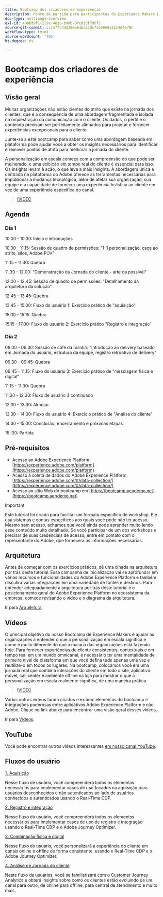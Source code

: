```yaml
---
title: Bootcamp dos criadores de experiência
description: Ponto de partida para participantes do Experience Makers Bootcamp
doc-type: multipage-overview
exl-id: 400bd9f1-229c-4016-b06b-8fc033f7dbf2
source-git-commit: cc7a77c4dd380ae1bc23dc75608e8e2224dfe78c
workflow-type: tm+mt
source-wordcount: '705'
ht-degree: 0%

---
```


# Bootcamp dos criadores de experiência

## Visão geral

Muitas organizações não estão cientes do atrito que existe na jornada dos clientes, que é a consequência de uma abordagem fragmentada e isolada na orquestração da comunicação com o cliente. Os dados, o perfil e o conteúdo precisam ser perfeitamente alinhados para projetar e fornecer experiências excepcionais para o cliente.

Junte-se a este bootcamp para saber como uma abordagem baseada em plataforma pode ajudar você a obter os insights necessários para identificar e remover pontos de atrito para melhorar a jornada do cliente.

A personalização em escala começa com a compreensão do que pode ser melhorado, e uma exibição em tempo real do cliente é essencial para isso. Os insights levam à ação, o que leva a mais insights. A abordagem única e centrada na plataforma do Adobe oferece as ferramentas necessárias para impulsionar a mudança tecnológica, além de afetar sua organização, sua equipe e a capacidade de fornecer uma experiência holística ao cliente em vez de uma experiência específica do canal.

>[!VIDEO](https://video.tv.adobe.com/v/344962?quality=12&enable=on)

## Agenda

### Dia 1

10.00 - 10.30: Início e introduções

10.30 - 11.15: Sessão de quadro de permissões: &quot;1-1 personalização, caça ao atrito, silos, Adobe POV&quot;

11.15 - 11.30: Quebra

11.30 - 12.00: &quot;Demonstração da Jornada do cliente - arte da possível&quot;

12.00 - 12.45: Sessão de quadro de permissões: &quot;Detalhamento da arquitetura da solução&quot;

12.45 - 13.45: Quebra

13.45 - 15.00: Fluxo do usuário 1: Exercício prático de &quot;aquisição&quot;

15.00 - 15.15: Quebra

15.15 - 17.00: Fluxo do usuário 2: Exercício prático &quot;Registro e integração&quot;

### Dia 2

08.00 - 09.30: Sessão de café da manhã: &quot;Introdução ao delivery baseado em Jornada do usuário, estrutura da equipe, registro retroativo de delivery&quot;

09.30 - 09.45: Quebra

09.45 - 11.15: Fluxo do usuário 3: Exercício prático de &quot;mesclagem física e digital&quot;

11.15 - 11.30: Quebra

11.30 - 12.30: Fluxo de usuário 3 continuado

12.30 - 13.30: Almoço

13.30 - 14.30: Fluxo do usuário 4: Exercício prático de &quot;Análise do cliente&quot;

14.30 - 15.00: Conclusão, encerramento e próximas etapas

15.:30: Partida

## Pré-requisitos

- Acesso ao Adobe Experience Platform: [https://experience.adobe.com/platform](https://experience.adobe.com/platform)
- Acesso à coleta de dados do Adobe Experience Platform: [https://experience.adobe.com/#/data-collection/](https://experience.adobe.com/#/data-collection/)
- Acesso ao sítio Web do bootcamp em [https://bootcamp.aepdemo.net](https://bootcamp.aepdemo.net)

>[!IMPORTANT]
>
>Este tutorial foi criado para facilitar um formato específico de workshop. Ele usa sistemas e contas específicos aos quais você pode não ter acesso. Mesmo sem acesso, achamos que você ainda pode aprender muito lendo esse conteúdo muito detalhado. Se você participar de um dos workshops e precisar de suas credenciais de acesso, entre em contato com o representante do Adobe, que fornecerá as informações necessárias.

## Arquitetura

Antes de começar com os exercícios práticos, dê uma olhada na arquitetura por trás deste tutorial. Essa campanha de inicialização vai se aprofundar em vários recursos e funcionalidades do Adobe Experience Platform e também discutirá várias integrações em uma variedade de fontes e destinos. Para entender adequadamente a arquitetura por trás deste tutorial e o posicionamento geral do Adobe Experience Platform no ecossistema da empresa, comece revisando o vídeo e o diagrama da arquitetura.

Ir para [Arquitetura](https://experienceleague.adobe.com/docs/platform-learn/comprehensive-technical-tutorial-v22/architecture.html?lang=en).

## Vídeos

O principal objetivo do nosso Bootcamp de Experience Makers é ajudar as organizações a entender o que a personalização em escala significa e como é muito diferente do que a maioria das organizações está fazendo hoje. Para fornecer experiências de cliente consistentes, contextuais e em tempo real em um mundo omnicanal, é necessário ter uma mentalidade de primeiro nível de plataforma em que você defina tudo apenas uma vez e reutilize-o em todos os lugares. Na bootcamp, colocamos você em uma jornada real que combina interações do cliente em todo o site, aplicativo móvel, call center e ambiente offline na loja para mostrar o que a personalização em escala realmente significa, de uma maneira prática.

>[!VIDEO](https://video.tv.adobe.com/v/345446?quality=12&enable=on)

Vários outros vídeos foram criados e exibem elementos do bootcamp e integrações poderosas entre aplicativos Adobe Experience Platform e não Adobe. Clique no link abaixo para encontrar uma visão geral desses vídeos.

Ir para [Vídeos](https://experienceleague.adobe.com/docs/platform-learn/comprehensive-technical-tutorial-v22/videos.html?lang=en).

## YouTube

Você pode encontrar outros vídeos interessantes [em nosso canal YouTube](https://www.youtube.com/channel/UCUKG2dkZ9pYuZUPebQ21jUw).

## Fluxos do usuário

[1. Aquisição](./uc/uc1/uc1.md)

Nesse fluxo de usuário, você compreenderá todos os elementos necessários para implementar casos de uso focados na aquisição para usuários desconhecidos e não autenticados ao lado de usuários conhecidos e autenticados usando o Real-Time CDP.

[2. Registro e integração](./uc/uc2/uc2.md)

Nesse fluxo do usuário, você compreenderá todos os elementos necessários para implementar casos de uso de registro e integração usando o Real-Time CDP e o Adobe Journey Optimizer.

[3. Combinação física e digital](./uc/uc3/uc3.md)

Nesse fluxo do usuário, você personalizará a experiência do cliente em canais online e offline de forma consistente, usando o Real-Time CDP e o Adobe Journey Optimizer.

[4. Análise de Jornada do cliente](./uc/uc4/uc4.md)

Neste fluxo de usuários, você se familiarizará com o Customer Journey Analytics e obterá insights sobre como os clientes estão evoluindo de um canal para outro, de online para offline, para central de atendimento e muito mais.
